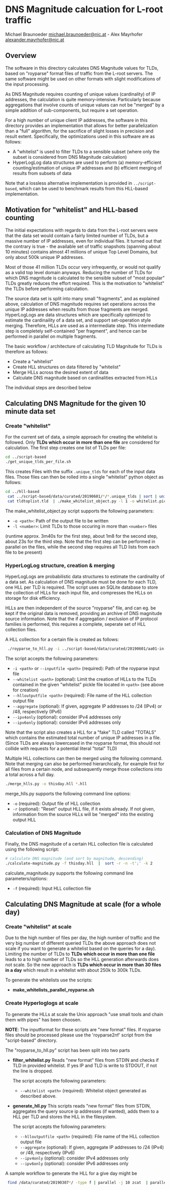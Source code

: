 # DNS Magnitude calcuation for L-root traffic

Michael Braunoeder <michael.braunoeder@nic.at> - Alex Mayrhofer <alexander.mayrhofer@nic.at>

## Overview

The software in this directory calculates DNS Magnitude values for TLDs, based on "royparse" format files of traffic from the L-root servers. The same software might be used on other formats with slight modifications of the input processing.

As DNS Magnitude requires counting of unique values (cardinality) of IP addresses, the calculation is quite memory-intensive. Particularly because aggregations that involve counts of unique values can not be "merged" by a simple addition of sub-components, but require a set operation. 

For a high number of unique client IP addresses, the software in this directory provides an implementation that allows for better parallelization than a "full" algorithm, for the sacrifice of slight losses in precision and result extent. Specifically, the optimizations used in this software are as follows:

  * A "whitelist" is used to filter TLDs to a sensible subset (where only the subset is considered from DNS Magnitude calculation)
  * HyperLogLog data structures are used to perform (a) memory-efficient counting/estimation of unique IP addresses and (b) efficient merging of results from subsets of data

Note that a lossless alternative implementation is provided in `../script-based`, which can be used to benchmark results from this HLL-based implementation.

## Motivation for "whitelist" and HLL-based counting

The initial expectations with regards to data from the L-root servers were that the data set would contain a fairly limited number of TLDs, but a massive number of IP addresses, even for individual files. It turned out that the contrary is true - the available set of traffic snapshots (spanning about 10 minutes) contains almost 41 millions of unique Top Level Domains, but only about 500k unique IP addresses.

Most of those 41 million TLDs occur very infrequently, or would not qualify as a valid top level domain anyways. Reducing the number of TLDs for which DNS magnitude is calculated to the sensible subset of "most popular" TLDs greatly reduces the effort required. This is the motivation to "whitelist" the TLDs before performing calculation.

The source data set is split into many small "fragments", and as explained above, calculation of DNS magnitude requires set operations across the unique IP addresses when results from those fragments are merged. HyperLogLogs are data structures which are specifically optimized to estimate the cardinaility of a data set, and support set-operation style merging. Therefore, HLLs are used as a intermediate step. This intermediate step is completely self-contained "per fragment", and hence can be performed in parallel on multiple fragments.

The basic workflow / architecture of calculating TLD Magnitude for TLDs is therefore as follows:

  * Create a "whitelist"
  * Create HLL structures on data filtered by "whitelist"
  * Merge HLLs across the desired extent of data
  * Calculate DNS magnitude based on cardinalities extracted from HLLs

The individual steps are described below

## Calculating DNS Magnitude for the given 10 minute data set

### Create "whitelist"

For the current set of data, a simple approach for creating the whitelist is followed. Only **TLDs which occur in more than one file** are considered for calculation. The first step creates one list of TLDs per file:

```bash
cd ../script-based
./get_unique_tlds_per_file.sh
```

This creates Files with the suffix `.unique_tlds` for each of the input data files. Those files can then be rolled into a single "whitelist" python object as follows:

```bash
cd ../hll-based
 cat ../script-based/data/curated/20190601/*/*.unique_tlds | sort | uniq -c   > tldtoplist.tld
 cat tldtoplist.tld  | ./make_whitelist_object.py -l 1 -o whitelist.pickle
```

The make_whitelist_object.py script supports the following parameters:

  * `-o <path>`: Path of the output file to be written
  * `-l <number>`: Limit TLDs to those occuring in more than `<number>` files

(runtime approx. 3m40s for the first step, about 1m8 for the second step, about  23s for the third step. Note that the first step can be performed in parallel on the files, while the second step requires all TLD lists from each file to be present)

### HyperLogLog structure, creation & merging

HyperLogLogs are probabilistic data structures to estimate the cardinality of a data set. As calculation of DNS magnitude must be done for each TLD, one HLL per TLD is required. The script uses an SQLite database to store the collection of HLLs for each input file, and compresses the HLLs on storage for disk efficiency. 

HLLs are then independent of the source "royparse" file, and can eg. be kept if the original data is removed, providing an archive of DNS magnitude source information. Note that the if aggregation / exclusion of IP protocol families is performed, this requires a complete, seperate set of HLL collection files.

A HLL collection for a certain file is created as follows:

```bash
 ./royparse_to_hll.py -i ../script-based/data/curated/20190601/aa01-in-bom.l.dns.icann.org/rp.20190601-120350_300.cbor  --whitelist whitelist.pickle  --hlloutputfile 'bom.hll'
```

The script accepts the following parameters:

  * `-i <path>` or `--inputfile <path>` (required): Path of the royparse input file
  * `--whitelist <path>` (optional): Limit the creation of HLLs to the TLDs contained in the given "whitelist" pickle file located in `<path>` (see above for creation)
  * `--hlloutputfile <path>` (required): File name of the HLL collection output file
  * `--aggregate` (optional): If given, aggregate IP addresses to /24 (IPv4) or /48, respectively (IPv6)
  * `--ipv4only` (optional): consider IPv4 addresses only
  * `--ipv6only` (optional): consider IPv6 addresses only

Note that the script also creates a HLL for a "fake" TLD called "TOTALS" which contains the estimated total number of unique IP addresses in a file. (Since TLDs are always lowercased in the royparse format, this should not collide with requests for a potential literal "total" TLD)

Multiple HLL collections can then be merged using the following command. Note that merging can also be performed hierarchically, for example first for all files from a certain node, and subsequently merge those collections into a total across a full day.

```bash
./merge_hlls.py -o thisday.hll *.hll
```

merge_hlls.py supports the following command line options:

  * `-o` (required): Output file of HLL collection
  * `-r` (optional): "Reset" output HLL file, if it exists already. If not given, information from the source HLLs will be "merged" into the existing output HLL

### Calculation of DNS Magnitude

Finally, the DNS magnitude of a certain HLL collection file is calculated using the following script:

```bash
# calculate DNS magnitude (and sort by magnitude, descending)
./calculate-magnitude.py -f thisday.hll  |  sort -r -n -t';' -k 2
```

calculate_magnitude.py supports the following command line parameters/options:

  * `-f` (required): Input HLL collection file


## Calculating DNS Magnitude at scale (for a whole day)
### Create "whitelist" at scale

Due to the high number of files per day, the high number of traffic and the very big number of different queried TLDs  the above approach does not scale if you want to generate a whitelist based on the queries for a day). Limiting the number of TLDs to **TLDs which occur in more than one file** leads to a to high number of TLDs so the HLL generation afterwards does not scale. So the new approach is **TLDs which occur in more than 30 files in a day** which result in a whitelist with about 250k to 300k TLDs.

To generate the whitelists use the scripts:
  * **make_whitelists_parallel_royparse.sh**


### Create Hyperloglogs at scale

To generate the HLLs at scale the Unix approach "use small tools and chain them with pipes" has been choosen.

**NOTE**: The inputformat for these scripts are "new format" files. If royparse files should be processed please use the 'royparse2nf' script from the "script-based" directory.

The "royparse_to_hll.py" script has been split into two parts
  * **filter_whitelist.py** Reads "new format" files from STDIN and checks if TLD in provided whitelist. If yes IP and TLD is write to STDOUT, if not the line is dropped.
    
    The script accepts the following parameters:
    * `--whitelist <path>` (required): Whitelist object generated as described above.
  
  * **generate_hll.py** This scripts reads "new format" files from STDIN, aggregates the query source ip addresses (if wanted), adds them to a HLL per TLD and stores the HLL in the filesystem.

    The script accepts the following parameters:

    * `--hlloutputfile <path>` (required): File name of the HLL collection output file
    * `--aggregate` (optional): If given, aggregate IP addresses to /24 (IPv4) or /48, respectively (IPv6)
    * `--ipv4only` (optional): consider IPv4 addresses only
    * `--ipv6only` (optional): consider IPv6 addresses only

A sample workflow to generate the HLL for a give day might be 
```bash
 find /data/curated/20190307*/ -type f | parallel -j 10 zcat  | parallel -j 5  --block-size 1900M --pipe "./filter_whitelist.py --whitelist processed/whitelists/20190307-whitelist.pickle  | LANG=C sort  -S 2G --parallel=8 -u" | LANG=c  sort -S 2G --parallel=8 -u |  ./generate_hll.py --hlloutputfile processed/hlls/20190307.hll
```

